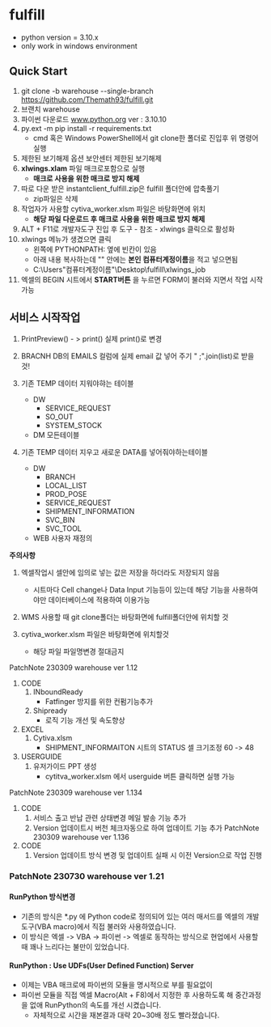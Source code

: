 # fulfill

- python version = 3.10.x
- only work in windows environment

## Quick Start

1. git clone -b warehouse --single-branch https://github.com/Themath93/fulfill.git
2. 브랜치 warehouse
3. 파이썬 다운로드 www.python.org  ver : 3.10.10
4. py.ext -m pip install -r requirements.txt
    - cmd 혹은 Windows PowerShell에서 git clone한 폴더로 진입후 위 명령어 실행
5. 제한된 보기해제 옵션 보안센터 제한된 보기해제
6. **xlwings.xlam** 파일 매크로포함으로 실행
    - **매크로 사용을 위한 매크로 방지 해제**
7. 따로 다운 받은 instantclient_fulfill.zip은 fulfill 폴더안에 압축풀기
    - zip파일은 삭제
8. 작업자가 사용할 cytiva_worker.xlsm 파일은 바탕화면에 위치
    - **해당 파일 다운로드 후 매크로 사용을 위한 매크로 방지 해제**
9. ALT + F11로 개발자도구 진입 후 도구 - 참조 - xlwings 클릭으로 활성화
10. xlwings 메뉴가 생겼으면 클릭
    - 왼쪽에 PYTHONPATH: 옆에 빈칸이 있음
    - 아래 내용 복사하는데 "" 안에는 **본인 컴퓨터계정이름**을 적고 넣으면됨
    - C:\Users\"컴퓨터계정이름"\Desktop\fulfill\xlwings_job
11. 엑셀의 BEGIN 시트에서 **START버튼** 을 누르면 FORM이 불러와 지면서 작업 시작가능


## 서비스 시작작업
1. PrintPreview() - > print() 실제 print()로 변경
2. BRACNH DB의 EMAILS 컬럼에 실제 email 값 넣어 주기 " ;".join(list)로 받을 것!
3. 기존 TEMP 데이터 지워야햐는 테이블
    - DW
        - SERVICE_REQUEST
        - SO_OUT
        - SYSTEM_STOCK
    - DM 모든테이블


4. 기존 TEMP 데이터 지우고 새로운 DATA를 넣어줘야하는테이블
    - DW
        - BRANCH
        - LOCAL_LIST
        - PROD_POSE
        - SERVICE_REQUEST
        - SHIPMENT_INFORMATION
        - SVC_BIN
        - SVC_TOOL
    - WEB 사용자 재정의
    


**주의사항**
1. 엑셀작업시 셀안에 임의로 넣는 값은 저장을 하더라도 저장되지 않음
    - 시트마다 Cell change나 Data Input 기능등이 있는데 해당 기능을 사용하여야만 데이터베이스에 적용하여 이용가능

2. WMS 사용할 때 git clone폴더는 바탕화면에 fulfill폴더안에 위치할 것
3. cytiva_worker.xlsm 파일은 바탕화면에 위치할것
    - 해당 파일 파일명변경 절대금지



PatchNote 230309 warehouse ver 1.12 
1. CODE
    1. INboundReady
        - Fatfinger 방지를 위한 컨펌기능추가
    2. Shipready 
        - 로직 기능 개선 및 속도향상
2. EXCEL
    1. Cytiva.xlsm
        - SHIPMENT_INFORMAITON 시트의 STATUS 셀 크기조정 60 -> 48
3. USERGUIDE
    1. 유저가이드 PPT 생성 
        - cytitva_worker.xlsm 에서 userguide 버튼 클릭하면 실행 가능

PatchNote 230309 warehouse ver 1.134
1. CODE 
    1. 서비스 출고 반납 관련 상태변경 메일 발송 기능 추가
    2. Version 업데이트시 버천 체크자동으로 하여 업데이트 기능 추가
PatchNote 230309 warehouse ver 1.136
1. CODE
    1. Version 업데이트 방식 변경 및 업데이트 실패 시 이전 Version으로 작업 진행



### PatchNote 230730 warehouse ver 1.21

#### RunPython 방식변경
- 기존의 방식은 *.py 에 Python code로 정의되어 있는 여러 매서드를 엑셀의 개발도구(VBA macro)에서 직접 불러와 사용하였습니다.
- 이 방식은 엑셀 -> VBA -> 파이썬 -> 엑셀로 동작하는 방식으로 현업에서 사용할 때 꽤나 느리다는 불만이 있었습니다.

#### RunPython : Use UDFs(User Defined Function) Server
- 이제는 VBA 매크로에 파이썬의 모듈을 명시적으로 부를 필요없이
- 파이썬 모듈을 직접 엑셀 Macro(Alt + F8)에서 지정한 후 사용하도록 해 중간과정을 없애 RunPython의 속도를 개선 시켰습니다.
    - 자체적으로 시간을 재본결과 대략 20~30배 정도 빨라졌습니다.

